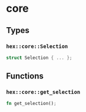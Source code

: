 # core


## Types

### `hex::core::Selection`

```rust
struct Selection { ... };
```


## Functions

### `hex::core::get_selection`


```rust
fn get_selection();
```

